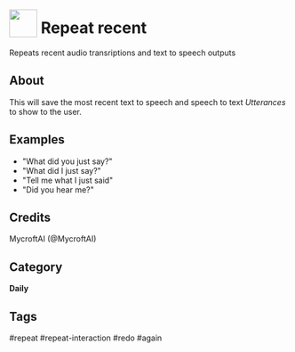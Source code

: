# <img src='https://rawgithub.com/FortAwesome/Font-Awesome/master/advanced-options/raw-svg/solid/redo.svg ' card_color='#22a7f0' width='50' height='50' style='vertical-align:bottom'/> Repeat recent
Repeats recent audio transriptions and text to speech outputs

## About 
This will save the most recent text to speech and speech to text _Utterances_ to show to the user. 

## Examples 
* "What did you just say?"
* "What did I just say?"
* "Tell me what I just said"
* "Did you hear me?"

## Credits 
MycroftAI (@MycroftAI)

## Category
**Daily**

## Tags
#repeat
#repeat-interaction
#redo
#again
